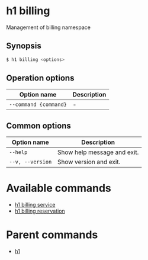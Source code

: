 
# h1 billing

Management of billing namespace

## Synopsis

```bash
$ h1 billing <options>
```

## Operation options

| Option name               | Description |
| ------------------------- | ----------- |
| ```--command {command}``` | -           |

## Common options

| Option name          | Description                 |
| -------------------- | --------------------------- |
| ```--help```         | Show help message and exit. |
| ```--v, --version``` | Show version and exit.      |

# Available commands

* [h1 billing service](./service/README.md)
* [h1 billing reservation](./reservation/README.md)

# Parent commands

* [h1](./../README.md)
